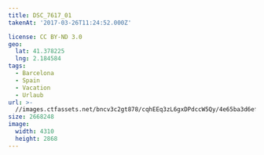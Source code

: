 ```yaml
---
title: DSC_7617_01
takenAt: '2017-03-26T11:24:52.000Z'

license: CC BY-ND 3.0
geo:
  lat: 41.378225
  lng: 2.184584
tags:
  - Barcelona
  - Spain
  - Vacation
  - Urlaub
url: >-
  //images.ctfassets.net/bncv3c2gt878/cqhEEq3zL6gxDPdccW5Qy/4e65ba3d6efe8f72c91de8b7e29f2d25/dsc_7617_01_33266586453_o
size: 2668248
image:
  width: 4310
  height: 2868
---
```

